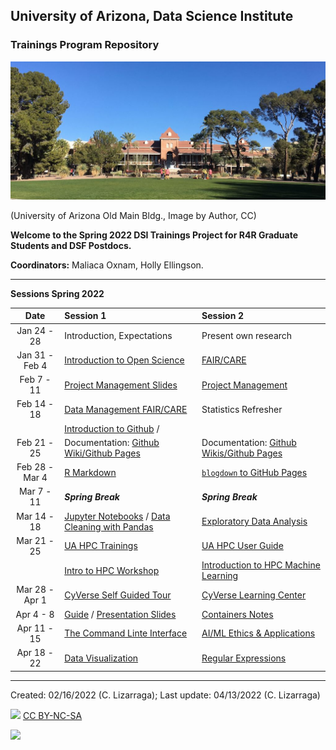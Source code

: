 ## University of Arizona, Data Science Institute
###  Trainings Program Repository

![UA Data Science Institute ](./images/UA_OldMain.jpeg)

(University of Arizona Old Main Bldg., Image by Author, CC)

**Welcome to the Spring 2022 DSI Trainings Project for R4R Graduate Students and DSF Postdocs.**

**Coordinators:** Maliaca Oxnam, Holly Ellingson.

***

**Sessions Spring 2022**

| Date | Session 1 | Session 2 |
| :---: | :---       | :---  |
|  Jan 24 - 28 |   Introduction, Expectations |  Present own research |
|Jan 31 - Feb 4   |  [Introduction to Open Science](OpenScience.md) |  [FAIR/CARE](FAIR-CARE.md) |
|  Feb 7 - 11 |  [Project Management Slides](https://drive.google.com/file/d/184BQHtO4H4nJpYUTCm5YRc2tpxiuhjsb/view) | [Project Management](./ProjectManagement.md) |
| Feb 14 - 18   | [Data Management FAIR/CARE](DataManagement.md) |  Statistics Refresher |
|    | [Introduction to Github](https://github.com/clizarraga-UAD7/Workshops/wiki/Introduction-to-Github) / |
| Feb 21 - 25 |  Documentation: [Github Wiki/Github Pages](https://github.com/clizarraga-UAD7/Workshops/wiki/Github-Wikis-and-Github-Pages) |  Documentation: [Github Wikis/Github Pages](https://github.com/clizarraga-UAD7/Workshops/wiki/Github-Wikis-and-Github-Pages) |
| Feb 28 - Mar 4   |  [R Markdown](https://github.com/hidyverse/RMD4HS) | [`blogdown` to GitHub Pages](https://hidyverse.github.io/RMD4HS/) |
| Mar 7 - 11   | _**Spring Break**_  | _**Spring Break**_  |
| Mar 14 - 18   |  [Jupyter Notebooks](https://github.com/clizarraga-UAD7/Workshops/wiki/Jupyter-Notebooks) / [Data Cleaning with Pandas](https://github.com/clizarraga-UAD7/Workshops/wiki/Pandas-for-Data-Analysis) | [Exploratory Data Analysis](https://github.com/clizarraga-UAD7/Workshops/wiki/Exploratory-Data-Analysis) |
| Mar 21 - 25   |   [UA HPC Trainings](https://public.confluence.arizona.edu/display/UAHPC/Training)  | [UA HPC User Guide](https://public.confluence.arizona.edu/display/UAHPC/User+Guide) |
|   |  [Intro to HPC Workshop](https://ua-researchcomputing-hpc.github.io/Intro-to-HPC/) | [Introduction to HPC Machine Learning](https://ua-researchcomputing-hpc.github.io/Intro-to-Machine-Learning/)   |
| Mar 28 - Apr 1   | [CyVerse Self Guided Tour](https://cyverse-learning-materials.github.io/cyverse_mooc/)  | [CyVerse Learning Center](https://cyverse-learning-materials.github.io/learning-materials-home/)  |
| Apr 4 - 8    |  [Guide](https://hackmd.io/gzNAPsEqQ5C0Q1TPKSpb4A?view) / [Presentation Slides](https://docs.google.com/presentation/d/1roOozVnRRIiMWrTLZ2gqByH-eGuksJyCY9QEG4dmAHM/edit#slide=id.p) |  [Containers Notes](https://cyverse-learning-materials.github.io/container-camp/)  |
| Apr 11 - 15   |  [The Command Linte Interface](https://github.com/clizarraga-UAD7/Workshops/wiki/The-Command-Line-Interface-Shell) |  [AI/ML Ethics & Applications](https://tinyurl.com/UAD7-EthicsAIML) |
| Apr 18 - 22   | [Data Visualization](https://github.com/hidyverse/data_visualization_foundation)  | [Regular Expressions](https://github.com/clizarraga-UAD7/Workshops/wiki/UNIX-Shell---Command-Line-Programming)  |


***

Created: 02/16/2022 (C. Lizarraga);
Last update: 04/13/2022 (C. Lizarraga)

<img src="https://mirrors.creativecommons.org/presskit/buttons/88x31/png/by-nc-sa.png" width="128">  [CC BY-NC-SA](https://creativecommons.org/licenses/by-nc-sa/4.0/)

[<img src="https://datascience.arizona.edu/sites/default/files/Data%20Science%20Institute_Webheader%20%281%29.svg" width="256">](https://www.datascience.arizona.edu)
